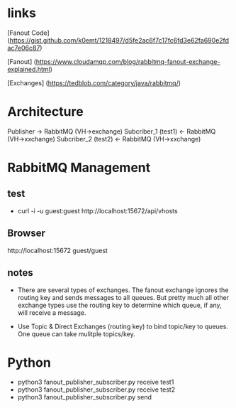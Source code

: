 # links
[Fanout Code] (https://gist.github.com/k0emt/1218497/d5fe2ac6f7c17fc6fd3e62fa690e2fdac7e06c87)

[Fanout] (https://www.cloudamqp.com/blog/rabbitmq-fanout-exchange-explained.html)

[Exchanges] (https://tedblob.com/category/java/rabbitmq/)

# Architecture
Publisher -> RabbitMQ (VH->exchange)
Subcriber_1 (test1) <- RabbitMQ (VH->xxchange)
Subcriber_2 (test2) <- RabbitMQ (VH->xxchange)


# RabbitMQ Management

## test
- curl -i -u guest:guest http://localhost:15672/api/vhosts

## Browser
http://localhost:15672
guest/guest

## notes
- There are several types of exchanges. The fanout exchange ignores the routing key and sends messages to all queues. But pretty much all other exchange types use the routing key to determine which queue, if any, will receive a message.

- Use Topic & Direct Exchanges (routing key) to bind topic/key to queues. One queue can take mulitple topics/key.

# Python
- python3 fanout_publisher_subscriber.py receive test1
- python3 fanout_publisher_subscriber.py receive test2
- python3 fanout_publisher_subscriber.py send